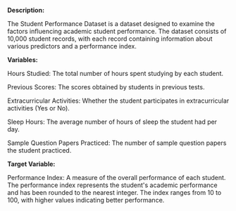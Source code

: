 **Description:**

The Student Performance Dataset is a dataset designed to examine the factors influencing academic student performance. 
The dataset consists of 10,000 student records, with each record containing information about various predictors and a performance index.


**Variables:**

Hours Studied: The total number of hours spent studying by each student.

Previous Scores: The scores obtained by students in previous tests.

Extracurricular Activities: Whether the student participates in extracurricular activities (Yes or No).

Sleep Hours: The average number of hours of sleep the student had per day.

Sample Question Papers Practiced: The number of sample question papers the student practiced.


**Target Variable:**

Performance Index: A measure of the overall performance of each student. The performance index represents the student's academic performance and has been rounded to the nearest integer. 
The index ranges from 10 to 100, with higher values indicating better performance.
